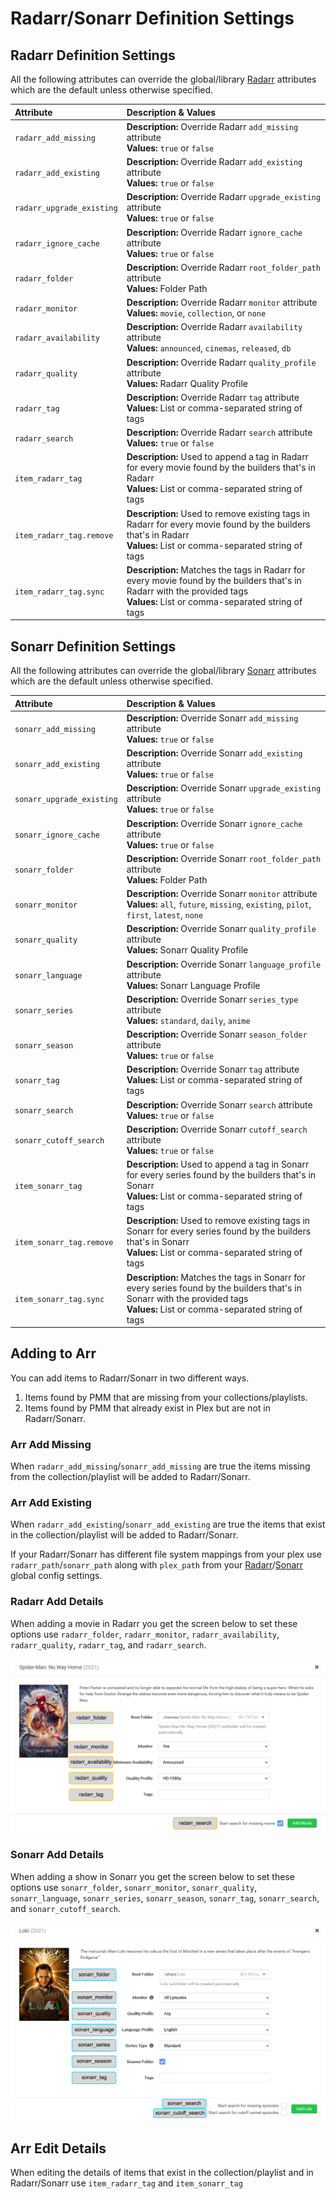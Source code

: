 # Radarr/Sonarr Definition Settings

## Radarr Definition Settings

All the following attributes can override the global/library [Radarr](../../config/radarr) attributes which are the default unless otherwise specified.

| Attribute                 | Description & Values                                                                                                                                                            |
|:--------------------------|:--------------------------------------------------------------------------------------------------------------------------------------------------------------------------------|
| `radarr_add_missing`      | **Description:** Override Radarr `add_missing` attribute<br>**Values:** `true` or `false`                                                                                       |
| `radarr_add_existing`     | **Description:** Override Radarr `add_existing` attribute<br>**Values:** `true` or `false`                                                                                      |
| `radarr_upgrade_existing` | **Description:** Override Radarr `upgrade_existing` attribute<br>**Values:** `true` or `false`                                                                                  |
| `radarr_ignore_cache`     | **Description:** Override Radarr `ignore_cache` attribute<br>**Values:** `true` or `false`                                                                                      |
| `radarr_folder`           | **Description:** Override Radarr `root_folder_path` attribute<br>**Values:** Folder Path                                                                                        |
| `radarr_monitor`          | **Description:** Override Radarr `monitor` attribute<br>**Values:** `movie`, `collection`, or `none`                                                                            |
| `radarr_availability`     | **Description:** Override Radarr `availability` attribute<br>**Values:** `announced`, `cinemas`, `released`, `db`                                                               |
| `radarr_quality`          | **Description:** Override Radarr `quality_profile` attribute<br>**Values:** Radarr Quality Profile                                                                              |
| `radarr_tag`              | **Description:** Override Radarr `tag` attribute<br>**Values:** List or comma-separated string of tags                                                                          |
| `radarr_search`           | **Description:** Override Radarr `search` attribute<br>**Values:** `true` or `false`                                                                                            |
| `item_radarr_tag`         | **Description:** Used to append a tag in Radarr for every movie found by the builders that's in Radarr<br>**Values:** List or comma-separated string of tags                    |
| `item_radarr_tag.remove`  | **Description:** Used to remove existing tags in Radarr for every movie found by the builders that's in Radarr<br>**Values:** List or comma-separated string of tags            |
| `item_radarr_tag.sync`    | **Description:** Matches the tags in Radarr for every movie found by the builders that's in Radarr with the provided tags<br>**Values:** List or comma-separated string of tags |

## Sonarr Definition Settings

All the following attributes can override the global/library [Sonarr](../../config/sonarr) attributes which are the default unless otherwise specified.

| Attribute                 | Description & Values                                                                                                                                                             |
|:--------------------------|:---------------------------------------------------------------------------------------------------------------------------------------------------------------------------------|
| `sonarr_add_missing`      | **Description:** Override Sonarr `add_missing` attribute<br>**Values:** `true` or `false`                                                                                        |
| `sonarr_add_existing`     | **Description:** Override Sonarr `add_existing` attribute<br>**Values:** `true` or `false`                                                                                       |
| `sonarr_upgrade_existing` | **Description:** Override Sonarr `upgrade_existing` attribute<br>**Values:** `true` or `false`                                                                                   |
| `sonarr_ignore_cache`     | **Description:** Override Sonarr `ignore_cache` attribute<br>**Values:** `true` or `false`                                                                                       |
| `sonarr_folder`           | **Description:** Override Sonarr `root_folder_path` attribute<br>**Values:** Folder Path                                                                                         |
| `sonarr_monitor`          | **Description:** Override Sonarr `monitor` attribute<br>**Values:** `all`, `future`, `missing`, `existing`, `pilot`, `first`, `latest`, `none`                                   |
| `sonarr_quality`          | **Description:** Override Sonarr `quality_profile` attribute<br>**Values:** Sonarr Quality Profile                                                                               |
| `sonarr_language`         | **Description:** Override Sonarr `language_profile` attribute<br>**Values:** Sonarr Language Profile                                                                             |
| `sonarr_series`           | **Description:** Override Sonarr `series_type` attribute<br>**Values:** `standard`, `daily`, `anime`                                                                             |
| `sonarr_season`           | **Description:** Override Sonarr `season_folder` attribute<br>**Values:** `true` or `false`                                                                                      |
| `sonarr_tag`              | **Description:** Override Sonarr `tag` attribute<br>**Values:** List or comma-separated string of tags                                                                           |
| `sonarr_search`           | **Description:** Override Sonarr `search` attribute<br>**Values:** `true` or `false`                                                                                             |
| `sonarr_cutoff_search`    | **Description:** Override Sonarr `cutoff_search` attribute<br>**Values:** `true` or `false`                                                                                      |
| `item_sonarr_tag`         | **Description:** Used to append a tag in Sonarr for every series found by the builders that's in Sonarr<br>**Values:** List or comma-separated string of tags                    |
| `item_sonarr_tag.remove`  | **Description:** Used to remove existing tags in Sonarr for every series found by the builders that's in Sonarr<br>**Values:** List or comma-separated string of tags            |
| `item_sonarr_tag.sync`    | **Description:** Matches the tags in Sonarr for every series found by the builders that's in Sonarr with the provided tags<br>**Values:** List or comma-separated string of tags |

## Adding to Arr
You can add items to Radarr/Sonarr in two different ways.
  1. Items found by PMM that are missing from your collections/playlists.
  2. Items found by PMM that already exist in Plex but are not in Radarr/Sonarr.

### Arr Add Missing

When `radarr_add_missing`/`sonarr_add_missing` are true the items missing from the collection/playlist will be added to Radarr/Sonarr.

### Arr Add Existing

When `radarr_add_existing`/`sonarr_add_existing` are true the items that exist in the collection/playlist will be added to Radarr/Sonarr. 

If your Radarr/Sonarr has different file system mappings from your plex use `radarr_path`/`sonarr_path` along with `plex_path` from your [Radarr](../../config/radarr)/[Sonarr](../../config/sonarr) global config settings.

### Radarr Add Details

When adding a movie in Radarr you get the screen below to set these options use `radarr_folder`, `radarr_monitor`, `radarr_availability`, `radarr_quality`, `radarr_tag`, and `radarr_search`.

![Radarr Details](radarr.png)

### Sonarr Add Details

When adding a show in Sonarr you get the screen below to set these options use `sonarr_folder`, `sonarr_monitor`, `sonarr_quality`, `sonarr_language`, `sonarr_series`, `sonarr_season`, `sonarr_tag`, `sonarr_search`, and `sonarr_cutoff_search`.

![Sonarr Details](sonarr.png)

## Arr Edit Details

When editing the details of items that exist in the collection/playlist and in Radarr/Sonarr use `item_radarr_tag` and `item_sonarr_tag`
